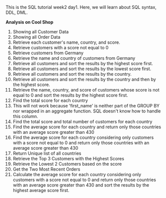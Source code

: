 This is the SQL tutorial week2 day1.
Here, we will learn about SQL syntax, DDL, DML.

  **Analysis on Cool Shop**
1) Showing all Customer Data
2) Showing all Order Data
3) Retrieve each customer's name, country, and score.
4) Retrieve customers with a score not equal to 0
5) Retrieve customers from Germany
6) Retrieve the name and country of customers from Germany
7) Retrieve all customers and sort the results by the highest score first.
8) Retrieve all customers and sort the results by the lowest score first.
9) Retrieve all customers and sort the results by the country.
10) Retrieve all customers and sort the results by the country and then by the highest score.
11)  Retrieve the name, country, and score of customers whose score is not equal to 0 and sort the results by the highest score first.
12)  Find the total score for each country
13)  This will not work because 'first_name' is neither part of the GROUP BY nor wrapped in an aggregate function. SQL doesn't know how to handle this column.
14)  Find the total score and total number of customers for each country
15)  Find the average score for each country and return only those countries with an average score greater than 430
16)  Find the average score for each country considering only customers with a score not equal to 0 and return only those countries with an average score greater than 430
17)  Return Unique list of all countries
18)  Retrieve the Top 3 Customers with the Highest Scores
19)  Retrieve the Lowest 2 Customers based on the score
20)  Get the Two Most Recent Orders
21)  Calculate the average score for each country considering only customers with a score not equal to 0
   and return only those countries with an average score greater than 430 and sort the results by the highest average score first.
